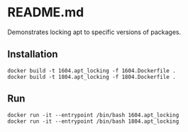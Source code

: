 # README.md
Demonstrates locking apt to specific versions of packages.

## Installation
```
docker build -t 1604.apt_locking -f 1604.Dockerfile .  
docker build -t 1804.apt_locking -f 1804.Dockerfile .  
```

## Run 
```
docker run -it --entrypoint /bin/bash 1604.apt_locking 
docker run -it --entrypoint /bin/bash 1804.apt_locking 
```


